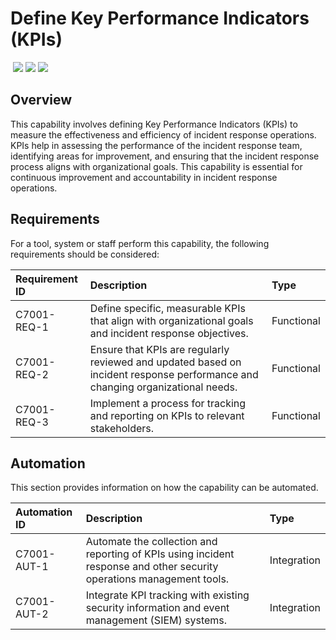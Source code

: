 # Define Key Performance Indicators (KPIs)
&nbsp;![](https://img.shields.io/badge/ID-C7001-blue)&nbsp;![](https://img.shields.io/badge/Phase-Operations_%28P0007%29-blue)&nbsp;![](https://img.shields.io/badge/Category-General-blue)
## Overview
This capability involves defining Key Performance Indicators (KPIs) to measure the effectiveness and efficiency of incident response operations. KPIs help in assessing the performance of the incident response team, identifying areas for improvement, and ensuring that the incident response process aligns with organizational goals. This capability is essential for continuous improvement and accountability in incident response operations.

## Requirements
For a tool, system or staff perform this capability, the following requirements should be considered:

| Requirement ID | Description | Type |
| :--- | :--- | :--- |
| C7001-REQ-1 | Define specific, measurable KPIs that align with organizational goals and incident response objectives. | Functional|
| C7001-REQ-2 | Ensure that KPIs are regularly reviewed and updated based on incident response performance and changing organizational needs. | Functional|
| C7001-REQ-3 | Implement a process for tracking and reporting on KPIs to relevant stakeholders. | Functional|

## Automation
This section provides information on how the capability can be automated.

| Automation ID | Description | Type |
| :--- | :--- | :--- |
| C7001-AUT-1 | Automate the collection and reporting of KPIs using incident response and other security operations management tools. | Integration |
| C7001-AUT-2 | Integrate KPI tracking with existing security information and event management (SIEM) systems. | Integration |